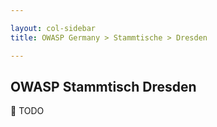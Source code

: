 ```yaml
---

layout: col-sidebar
title: OWASP Germany > Stammtische > Dresden

---
```


## OWASP Stammtisch Dresden

🔧 TODO



